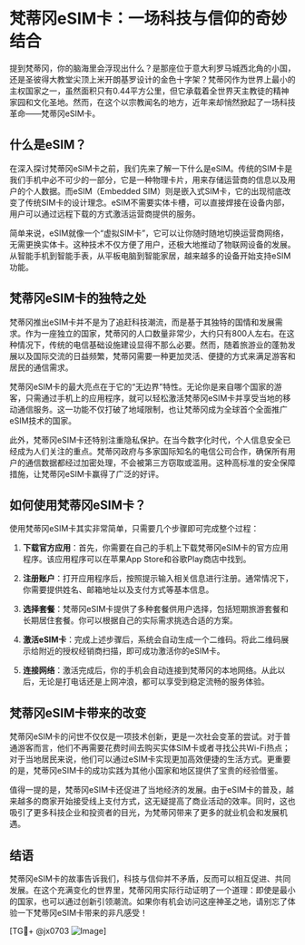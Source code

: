 # 梵蒂冈eSIM卡：一场科技与信仰的奇妙结合

提到梵蒂冈，你的脑海里会浮现出什么？是那座位于意大利罗马城西北角的小国，还是圣彼得大教堂尖顶上米开朗基罗设计的金色十字架？梵蒂冈作为世界上最小的主权国家之一，虽然面积只有0.44平方公里，但它承载着全世界天主教徒的精神家园和文化圣地。然而，在这个以宗教闻名的地方，近年来却悄然掀起了一场科技革命——梵蒂冈eSIM卡。

## 什么是eSIM？

在深入探讨梵蒂冈eSIM卡之前，我们先来了解一下什么是eSIM。传统的SIM卡是我们手机中必不可少的一部分，它是一种物理卡片，用来存储运营商的信息以及用户的个人数据。而eSIM（Embedded SIM）则是嵌入式SIM卡，它的出现彻底改变了传统SIM卡的设计理念。eSIM不需要实体卡槽，可以直接焊接在设备内部，用户可以通过远程下载的方式激活运营商提供的服务。

简单来说，eSIM就像一个“虚拟SIM卡”，它可以让你随时随地切换运营商网络，无需更换实体卡。这种技术不仅方便了用户，还极大地推动了物联网设备的发展。从智能手机到智能手表，从平板电脑到智能家居，越来越多的设备开始支持eSIM功能。

## 梵蒂冈eSIM卡的独特之处

梵蒂冈推出eSIM卡并不是为了追赶科技潮流，而是基于其独特的国情和发展需求。作为一座独立的国家，梵蒂冈的人口数量非常少，大约只有800人左右。在这种情况下，传统的电信基础设施建设显得不那么必要。然而，随着旅游业的蓬勃发展以及国际交流的日益频繁，梵蒂冈需要一种更加灵活、便捷的方式来满足游客和居民的通信需求。

梵蒂冈eSIM卡的最大亮点在于它的“无边界”特性。无论你是来自哪个国家的游客，只需通过手机上的应用程序，就可以轻松激活梵蒂冈eSIM卡并享受当地的移动通信服务。这一功能不仅打破了地域限制，也让梵蒂冈成为全球首个全面推广eSIM技术的国家。

此外，梵蒂冈eSIM卡还特别注重隐私保护。在当今数字化时代，个人信息安全已经成为人们关注的重点。梵蒂冈政府与多家国际知名的电信公司合作，确保所有用户的通信数据都经过加密处理，不会被第三方窃取或滥用。这种高标准的安全保障措施，让梵蒂冈eSIM卡赢得了广泛的好评。

## 如何使用梵蒂冈eSIM卡？

使用梵蒂冈eSIM卡其实非常简单，只需要几个步骤即可完成整个过程：

1. **下载官方应用**：首先，你需要在自己的手机上下载梵蒂冈eSIM卡的官方应用程序。该应用程序可以在苹果App Store和谷歌Play商店中找到。

2. **注册账户**：打开应用程序后，按照提示输入相关信息进行注册。通常情况下，你需要提供姓名、邮箱地址以及支付方式等基本信息。

3. **选择套餐**：梵蒂冈eSIM卡提供了多种套餐供用户选择，包括短期旅游套餐和长期居住套餐。你可以根据自己的实际需求挑选合适的方案。

4. **激活eSIM卡**：完成上述步骤后，系统会自动生成一个二维码。将此二维码展示给附近的授权经销商扫描，即可成功激活你的eSIM卡。

5. **连接网络**：激活完成后，你的手机会自动连接到梵蒂冈的本地网络。从此以后，无论是打电话还是上网冲浪，都可以享受到稳定流畅的服务体验。

## 梵蒂冈eSIM卡带来的改变

梵蒂冈eSIM卡的问世不仅仅是一项技术创新，更是一次社会变革的尝试。对于普通游客而言，他们不再需要花费时间去购买实体SIM卡或者寻找公共Wi-Fi热点；对于当地居民来说，他们可以通过eSIM卡实现更加高效便捷的生活方式。更重要的是，梵蒂冈eSIM卡的成功实践为其他小国家和地区提供了宝贵的经验借鉴。

值得一提的是，梵蒂冈eSIM卡还促进了当地经济的发展。由于eSIM卡的普及，越来越多的商家开始接受线上支付方式，这无疑提高了商业活动的效率。同时，这也吸引了更多科技企业和投资者的目光，为梵蒂冈带来了更多的就业机会和发展机遇。

## 结语

梵蒂冈eSIM卡的故事告诉我们，科技与信仰并不矛盾，反而可以相互促进、共同发展。在这个充满变化的世界里，梵蒂冈用实际行动证明了一个道理：即使是最小的国家，也可以通过创新引领潮流。如果你有机会访问这座神圣之地，请别忘了体验一下梵蒂冈eSIM卡带来的非凡感受！

[TG💪+ @jx0703 ![Image](https://github.com/user-attachments/assets/dbca1d08-cadb-493c-b0ec-ad6f7a83f270)]